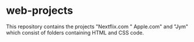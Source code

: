 # web-projects
This repository contains the projects "Nextflix.com " Apple.com" and "Jym" which consist of folders containing HTML and CSS code.
